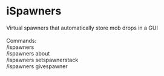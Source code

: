 # iSpawners

Virtual spawners that automatically store mob drops in a GUI<br>
<br>
Commands: <br>
/ispawners <br>
/ispawners about <br>
/ispawners setspawnerstack <amount> <br>
/ispawners givespawner <spawnertype>
